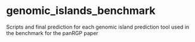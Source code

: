 # genomic_islands_benchmark
Scripts and final prediction for each genomic island prediction tool used in the benchmark for the panRGP paper
